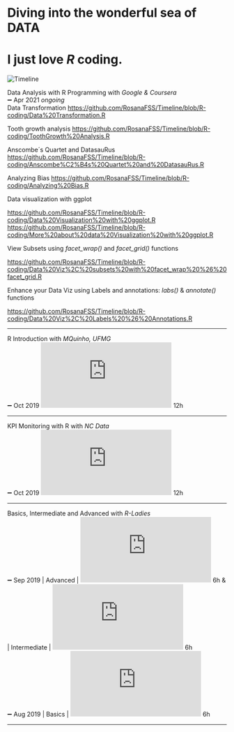 # Diving into the wonderful sea of DATA
# I just love *_R_* coding.
![Timeline](https://github.com/RosanaFSS/Timeline/blob/R-coding/giphy.gif)

Data Analysis with R Programming with _Google & Coursera_\
:heavy_minus_sign: Apr 2021 _ongoing_\
Data Transformation  https://github.com/RosanaFSS/Timeline/blob/R-coding/Data%20Transformation.R

Tooth growth analysis  https://github.com/RosanaFSS/Timeline/blob/R-coding/ToothGrowth%20Analysis.R

Anscombe´s Quartet and DatasauRus  https://github.com/RosanaFSS/Timeline/blob/R-coding/Anscombe%C2%B4s%20Quartet%20and%20DatasauRus.R

Analyzing Bias https://github.com/RosanaFSS/Timeline/blob/R-coding/Analyzing%20Bias.R

Data visualization with ggplot

https://github.com/RosanaFSS/Timeline/blob/R-coding/Data%20Visualization%20with%20ggplot.R
https://github.com/RosanaFSS/Timeline/blob/R-coding/More%20about%20data%20Visualization%20with%20ggplot.R


View Subsets using _facet_wrap()_ and _facet_grid()_ functions

https://github.com/RosanaFSS/Timeline/blob/R-coding/Data%20Viz%2C%20subsets%20with%20facet_wrap%20%26%20facet_grid.R



Enhance your Data Viz using Labels and annotations: _labs()_ & _annotate()_ functions

https://github.com/RosanaFSS/Timeline/blob/R-coding/Data%20Viz%2C%20Labels%20%26%20Annotations.R


__________________________________________



R Introduction with _MQuinho, UFMG_\
:heavy_minus_sign: Oct 2019 ![certificate](https://github.com/RosanaFSS/Timeline/blob/R-coding/04%20%20MQuinho%2C%20Introdu%C3%A7%C3%A3o%20R%2C%20out%202019.pdf) 12h

__________________________________________
KPI Monitoring with R with _NC Data_\
:heavy_minus_sign: Oct 2019 ![certificate](https://github.com/RosanaFSS/Timeline/blob/R-coding/05%20%20NC%20Data%2C%20Monitoramento%20de%20Indicadores%20com%20R%2C%20out%202019.pdf) 12h

__________________________________________
Basics, Intermediate and Advanced with _R-Ladies_\
:heavy_minus_sign: Sep 2019   | Advanced | ![certificate]( https://github.com/RosanaFSS/Timeline/blob/R-coding/03%20%20R%20Avan%C3%A7ado%2C%20set%202019.pdf) 6h  & 
| Intermediate | ![certificate]( https://github.com/RosanaFSS/Timeline/blob/R-coding/02%20%20R%20Intermedi%C3%A1rio%2C%20set%202019.pdf) 6h\
:heavy_minus_sign: Aug 2019  | Basics | ![certificate]( https://github.com/RosanaFSS/Timeline/blob/R-coding/01%20%20R%20B%C3%A1sico.%20ago%202019.pdf) 6h

__________________________________________
